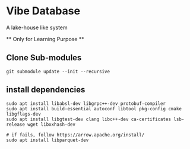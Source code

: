 # Vibe Database

A lake-house like system

** Only for Learning Purpose **

## Clone Sub-modules

```
git submodule update --init --recursive
```
## install dependencies

```
sudo apt install libabsl-dev libgrpc++-dev protobuf-compiler
sudo apt install build-essential autoconf libtool pkg-config cmake libgflags-dev
sudo apt install libgtest-dev clang libc++-dev ca-certificates lsb-release wget libxxhash-dev

# if fails, follow https://arrow.apache.org/install/
sudo apt install libparquet-dev
```
